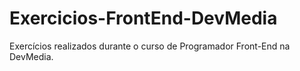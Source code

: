 # Exercicios-FrontEnd-DevMedia
Exercícios realizados durante o curso de Programador Front-End na DevMedia.
